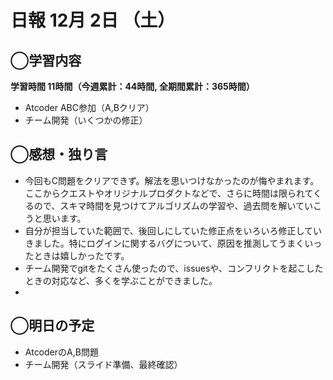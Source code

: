 # 日報  12月 2日 （土）

## ◯学習内容

**学習時間  11時間（今週累計：44時間, 全期間累計：365時間）**
- Atcoder ABC参加（A,Bクリア）
- チーム開発（いくつかの修正）

## ◯感想・独り言
- 今回もC問題をクリアできず。解法を思いつけなかったのが悔やまれます。ここからクエストやオリジナルプロダクトなどで、さらに時間は限られてくるので、スキマ時間を見つけてアルゴリズムの学習や、過去問を解いていこうと思います。
- 自分が担当していた範囲で、後回しにしていた修正点をいろいろ修正していきました。特にログインに関するバグについて、原因を推測してうまくいったときは嬉しかったです。
- チーム開発でgitをたくさん使ったので、issuesや、コンフリクトを起こしたときの対応など、多くを学ぶことができました。
- 
## ◯明日の予定
- AtcoderのA,B問題
- チーム開発（スライド準備、最終確認）